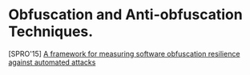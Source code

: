 # Obfuscation and Anti-obfuscation Techniques.

[SPRO'15] [A framework for measuring software obfuscation resilience against
automated attacks](https://dl.acm.org/doi/10.5555/2821429.2821442)
